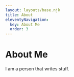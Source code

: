 ```yaml
---
layout: layouts/base.njk
title: About
eleventyNavigation:
  key: About Me
  order: 3
---
```

# About Me

I am a person that writes stuff.
